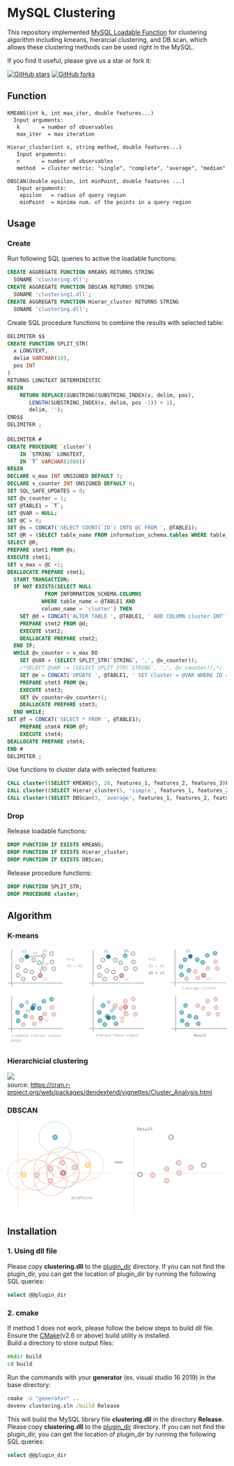 # MySQL Clustering
This repository implemented [MySQL Loadable Function](https://dev.mysql.com/doc/extending-mysql/8.0/en/adding-loadable-function.html) for clustering algorithm including kmeans, hierarcial clustering, and DB scan, which allows these clustering methods can be used right in the MySQL.

If you find it useful, please give us a star or fork it:

[![GitHub stars](https://img.shields.io/github/stars/curzon01/MySQL-clustering.svg?style=social&label=Star)](https://github.com/Dawson-ma/MySQL-clustering/stargazers) [![GitHub forks](https://img.shields.io/github/forks/curzon01/MySQL-clustering.svg?style=social&label=Fork)](https://github.com/Dawson-ma/MySQL-clustering/network)

## Function
```
KMEANS(int k, int max_iter, double features...)
  Input arguments:
   k       = number of observables
   max_iter  = max iteration
```
```
Hierar_cluster(int n, string method, double features...)
   Input arguments:
   n       = number of observables
   method  = cluster metric: "single", "complete", "average", "median"
```
```
DBSCAN(double epsilon, int minPoint, double features ...)
   Input arguments:
    epsilon   = radius of query region
    minPoint  = minima num. of the points in a query region
```

## Usage
### Create
Run following SQL queries to active the loadable functions:
```SQL
CREATE AGGREGATE FUNCTION KMEANS RETURNS STRING
  SONAME 'clustering.dll';
CREATE AGGREGATE FUNCTION DBSCAN RETURNS STRING
  SONAME 'clustering1.dll';
CREATE AGGREGATE FUNCTION Hierar_cluster RETURNS STRING
  SONAME 'clustering.dll';
```
Create SQL procedure functions to combine the results with selected table:
```SQL
DELIMITER $$
CREATE FUNCTION SPLIT_STR(
  x LONGTEXT,
  delim VARCHAR(10),
  pos INT
)
RETURNS LONGTEXT DETERMINISTIC
BEGIN 
    RETURN REPLACE(SUBSTRING(SUBSTRING_INDEX(x, delim, pos),
       LENGTH(SUBSTRING_INDEX(x, delim, pos -1)) + 1),
       delim, '');
END$$
DELIMITER ;

DELIMITER #
CREATE PROCEDURE `cluster`(
	IN `STRING` LONGTEXT,
    IN `T` VARCHAR(1000))
BEGIN
DECLARE v_max INT UNSIGNED DEFAULT 1;
DECLARE v_counter INT UNSIGNED DEFAULT 0;
SET SQL_SAFE_UPDATES = 0;
SET @v_counter = 1;
SET @TABLE1 = `T`;
SET @VAR = NULL;
SET @C = 0;
SET @s = CONCAT('SELECT COUNT(`ID`) INTO @C FROM ', @TABLE1); 
SET @R = (SELECT table_name FROM information_schema.tables WHERE table_name=`T`);
SELECT @R;
PREPARE stmt1 FROM @s; 
EXECUTE stmt1;
SET v_max = @C +1;
DEALLOCATE PREPARE stmt1;
  START TRANSACTION;
  IF NOT EXISTS(SELECT NULL
            FROM INFORMATION_SCHEMA.COLUMNS
           WHERE table_name = @TABLE1 AND
           column_name = 'cluster') THEN
	SET @d = CONCAT('ALTER TABLE ', @TABLE1, ' ADD COLUMN cluster INT');
    PREPARE stmt2 FROM @d; 
	EXECUTE stmt2;
    DEALLOCATE PREPARE stmt2;
  END IF;
  WHILE @v_counter < v_max DO
	SET @VAR = (SELECT SPLIT_STR(`STRING`, ',', @v_counter));
    /*SELECT @VAR := (SELECT SPLIT_STR(`STRING`, ',', @v_counter));*/
    SET @e = CONCAT('UPDATE ', @TABLE1, ' SET cluster = @VAR WHERE ID = @v_counter');
    PREPARE stmt3 FROM @e; 
	EXECUTE stmt3;
    SET @v_counter=@v_counter+1;
    DEALLOCATE PREPARE stmt3;
  END WHILE;
SET @f = CONCAT('SELECT * FROM ', @TABLE1);
    PREPARE stmt4 FROM @f; 
	EXECUTE stmt4;
DEALLOCATE PREPARE stmt4;
END #
DELIMITER ;
```
Use functions to cluster data with selected features:
```SQL
CALL cluster((SELECT KMEANS(5, 20, features_1, features_2, features_3)FROM table), 'table');
CALL cluster((SELECT Hierar_cluster(5, 'simple', features_1, features_2, features_3)FROM table), 'table');
CALL cluster((SELECT DBScan(3, 'average', features_1, features_2, features_3)FROM table), 'table');
```

### Drop
Release loadable functions:
```SQL
DROP FUNCTION IF EXISTS KMEANS;
DROP FUNCTION IF EXISTS Hierar_cluster;
DROP FUNCTION IF EXISTS DBScan;
```
Release procedure functions:
```SQL
DROP FUNCTION SPLIT_STR;
DROP PROCEDURE cluster;
```

## Algorithm
### K-means
![](https://github.com/Dawson-ma/MySQL-clustering/blob/main/img/kmeans.png)

### Hierarchicial clustering
![](https://upload.wikimedia.org/wikipedia/commons/thumb/1/12/Iris_dendrogram.png/800px-Iris_dendrogram.png)  
source: https://cran.r-project.org/web/packages/dendextend/vignettes/Cluster_Analysis.html

### DBSCAN
![](https://github.com/Dawson-ma/MySQL-clustering/blob/main/img/DBSCAN.png)


## Installation
### 1. Using dll file
Please copy **clustering.dll** to the [plugin_dir](https://dev.mysql.com/doc/refman/8.0/en/server-system-variables.html#sysvar_plugin_dir) directory.
If you can not find the plugin_dir, you can get the location of plugin_dir by running the following SQL queries:
```SQL
select @@plugin_dir
```

### 2. cmake
If method 1 does not work, please follow the below steps to build dll file.
Ensure the [CMake](http://www.cmake.org)(v2.6 or above) build utility is installed.  
Build a directory to store output files:
```cmd
mkdir build
cd build
```
Run the commands with your **generator** (ex. visual studio 16 2019) in the base directory:
```cmd
cmake -G "generator" ..
devenv clustering.sln /build Release
```
This will build the MySQL library file **clustering.dll** in the directory **Release**.
Please copy **clustering.dll** to the [plugin_dir](https://dev.mysql.com/doc/refman/8.0/en/server-system-variables.html#sysvar_plugin_dir) directory.
If you can not find the plugin_dir, you can get the location of plugin_dir by running the following SQL queries:
```SQL
select @@plugin_dir
```
